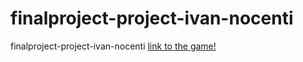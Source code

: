 # finalproject-project-ivan-nocenti
finalproject-project-ivan-nocenti 
 [link to the game!](https://sapienzainteractivegraphicscourse.github.io/finalproject-project-ivan-nocenti/GalacticRace/HomePage.html)
